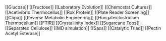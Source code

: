 [[Glucose]]
[[Fructose]]
[[Laboratory Evolution]]
[[Chemostat Cultures]]
[[Acetivibrio Thermocellus]]
[[Rok Protein]]
[[Plate Reader Screening]]
[[Cbpa]]
[[Reverse Metabolic Engineering]]
[[Hungateiclostridium Thermocellum]]
[[FTIR]]
[[Crystallinity Index]]
[[Sugarcane Tops]]
[[Separated Cellulose]]
[[MD simulation]]
[[Saxs]]
[[Catalytic Triad]]
[[Pectin Acetyl Esterase]]
